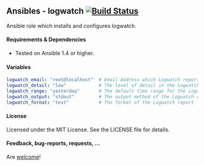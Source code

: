 ## Ansibles - logwatch [![Build Status](https://travis-ci.org/Ansibles/logwatch.png)](https://travis-ci.org/Ansibles/logwatch)

Ansible role which installs and configures logwatch.


#### Requirements & Dependencies
- Tested on Ansible 1.4 or higher.


#### Variables

```yaml
logwatch_email: "root@localhost"  # Email Address which Logwatch reports to
logwatch_detail: "low"            # The level of detail in the Logwatch report
logwatch_range: "yesterday"       # The default time range for the Logwatch report
logwatch_output: "stdout"         # The output method of the Logwatch report
logwatch_fornat: "text"           # The format of the Logwatch report
```


#### License

Licensed under the MIT License. See the LICENSE file for details.


#### Feedback, bug-reports, requests, ...

Are [welcome](https://github.com/ansibles/logwatch/issues)!
